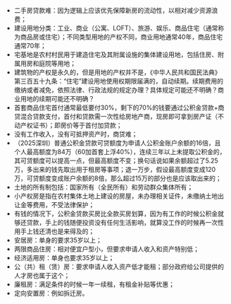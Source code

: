 - 二手房贷款难：因为逻辑上应该优先保障新房的流动性，以相对减少资源浪费；
- 建设用地分类：工业、商业（公寓、LOFT）、旅游、娱乐、商品住宅（通常称为商品房或住宅）；不同类型用地的产权不同，商业用地通常40年，商品住宅通常70年；
- 宅基地是农村村民用于建造住宅及其附属设施的集体建设用地，包括住房、附属用房和庭院等用地；
- 建筑物的产权是永久的，但是用地的产权并不是，《中华人民共和国民法典》第三百五十九条：“住宅”建设用地使用权期限届满的，自动续期。续期费用的缴纳或者减免，依照法律、行政法规的规定办理？具体规定可能还不明确？商业用地的续期可能还不明确？
- 首套商品住宅首付通常最低要付30%，剩下的70%的钱要通过公积金贷款+商贷混合贷款支付，首付和贷款需一次性给房地产商，现房即可拿到房产证（不动产权证书）；即房价等于首付加贷款；
- 没有工作收入，没有可抵押资产时，商贷难；
- （2025深圳）普通公积金贷款可贷额度为申请人公积金账户余额的16倍，且个人最高额度为84万（60加首套上浮40%），连续三年以上未提取公积金的，其可贷额度可以提高一点，但最高额度不变；换句话说如果余额超过了5.25万，多出来的钱先取出用于租房等事项；退一万步，假设最高额度变成120万，可贷额度变成账户余额的8倍，那么超过15万的部分也是应该取出来的；
- 土地的所有制包括：国家所有（全民所有）和劳动群众集体所有；
- 小产权房是指在农村集体土地上建设的房屋，未办理相关证件，未缴纳土地出让金等费用，不受法律保护；
- 有钱的情况下，公积金贷款买房比全款买房划算，因为有工作的时候公积金就够还贷款，手上的钱随便投资没有任何生活影响，就算没工作的时候再一次性用手上钱还清也是来得及的；
- 安居房：单身的要求35岁以上；
- 两限商品住房：相对便宜户型小，但要求申请人收入和资产特别低；
- 经济适用房：单身也要求35岁以上；
- 公（共）租（赁）房：要求申请人收入资产低才能租；部分政府给公司提供的人才房也属于这个；
- 廉租房：满足条件的时候一年一续租，有租金补贴等优惠；
- 定向安置房：例如拆迁房。